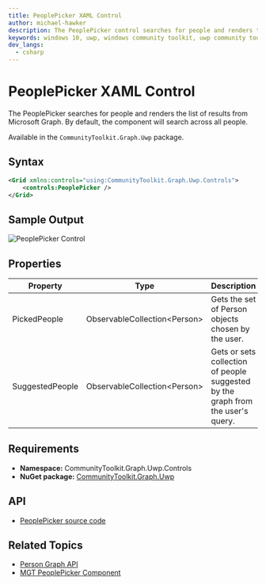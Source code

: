 ```yaml
---
title: PeoplePicker XAML Control
author: michael-hawker
description: The PeoplePicker control searches for people and renders the list of results from Microsoft Graph.
keywords: windows 10, uwp, windows community toolkit, uwp community toolkit, uwp toolkit, people, peoplepicker, picker, graph
dev_langs:
  - csharp
---
```


# PeoplePicker XAML Control

The PeoplePicker searches for people and renders the list of results from Microsoft Graph. By default, the component will search across all people.

Available in the `CommunityToolkit.Graph.Uwp` package.

## Syntax

```xml
<Grid xmlns:controls="using:CommunityToolkit.Graph.Uwp.Controls">
    <controls:PeoplePicker />
</Grid>
```

## Sample Output

![PeoplePicker Control](../../resources/images/Graph/Controls/PeoplePicker.png)

## Properties

| Property | Type | Description |
| -- | -- | -- |
| PickedPeople | ObservableCollection&lt;Person&gt; | Gets the set of Person objects chosen by the user. |
| SuggestedPeople | ObservableCollection&lt;Person&gt; | Gets or sets collection of people suggested by the graph from the user's query. |

## Requirements

* **Namespace:** CommunityToolkit.Graph.Uwp.Controls
* **NuGet package:** [CommunityToolkit.Graph.Uwp](https://www.nuget.org/packages/CommunityToolkit.Graph.Uwp)

## API

* [PeoplePicker source code](https://github.com/CommunityToolkit/Graph-Controls/tree/rel/7.1.0/CommunityToolkit.Graph.Uwp/Controls/PeoplePicker)

## Related Topics

* [Person Graph API](/graph/api/resources/person)
* [MGT PeoplePicker Component](/graph/toolkit/components/people-picker)
